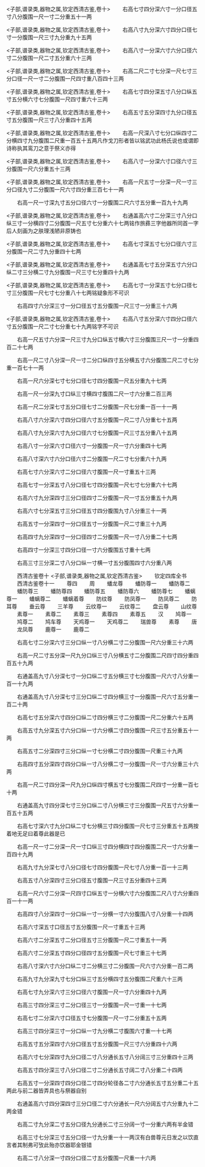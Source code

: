 <!-- { "loadSidebar": true } -->
<子部,谱录类,器物之属,钦定西清古鉴,卷十>
　　右高七寸四分深六寸一分口径五寸八分腹围一尺一寸二分重五十一两














<子部,谱录类,器物之属,钦定西清古鉴,卷十>
　　右高八寸九分深六寸四分口径七寸一分腹围一尺三寸九分重九十五两














<子部,谱录类,器物之属,钦定西清古鉴,卷十>
　　右高八寸一分深六寸六分口径六寸二分腹围一尺二寸五分重六十三两














<子部,谱录类,器物之属,钦定西清古鉴,卷十>
　　右高二尺二寸七分深一尺七寸三分口径一尺一寸二分腹围一尺四寸重八百四十三两














<子部,谱录类,器物之属,钦定西清古鉴,卷十>
　　右高七寸四分深五寸八分口纵五寸五分横六寸七分腹围一尺四寸重六十三两














<子部,谱录类,器物之属,钦定西清古鉴,卷十>
　　右高五寸五分深四寸九分口径五寸五分腹围一尺三寸八分重四十五两














<子部,谱录类,器物之属,钦定西清古鉴,卷十>
　　右高一尺深八寸七分口纵四寸二分横四寸九分腹围二尺重一百五十五两凡作戈刀形者皆以铭武功此杨氏说也或谓即诗称执其鸾刀之意于祭义亦得













<子部,谱录类,器物之属,钦定西清古鉴,卷十>
　　右高八寸一分深六寸口径六寸三分腹围一尺六分重五十三两














<子部,谱录类,器物之属,钦定西清古鉴,卷十>
　　右高一尺五寸一分深一尺一寸三分口径九寸二分腹围一尺六寸四分重三百七十一两






















　　右高一尺一寸深九寸五分口径六寸一分腹围二尺六寸五分重一百九十九两






<子部,谱录类,器物之属,钦定西清古鉴,卷十>
　　右通盖高六寸二分深三寸八分口纵三寸一分横四寸二分腹围一尺五寸七分重六十七两铭作旅彞三字他器所同首一字后人刻画为之肤理浅陋非原铸也












<子部,谱录类,器物之属,钦定西清古鉴,卷十>
　　右高七寸深五寸七分口径六寸三分腹围一尺二寸九分重四十七两














<子部,谱录类,器物之属,钦定西清古鉴,卷十>
　　右通盖高七寸五分深五寸六分口纵二寸三分横二寸九分腹围一尺三寸七分重四十九两














<子部,谱录类,器物之属,钦定西清古鉴,卷十>
　　右高七寸一分深五寸七分口径七寸三分腹围一尺七寸七分重八十七两铭疑象形不可识






















　　右高四寸六分深三寸一分口径五寸五分腹围一尺三寸一分重三十六两






<子部,谱录类,器物之属,钦定西清古鉴,卷十>
　　右高八寸五分深六寸四分口径六寸五分腹围一尺二寸七分重七十九两铭字不可识






















　　右高一尺五寸六分深一尺三寸九分口纵五寸横六寸三分腹围三尺一寸一分重四百二十七两














　　右高一尺二寸八分深一尺一寸二分口纵四寸五分横五寸六分腹围二尺二寸七分重一百七十一两














　　右高一尺六分深七寸七分口径七寸四分腹围一尺五分重九十七两














　　右高一尺一分深九寸口纵三寸横四寸腹围二尺一寸六分重二百三两














　　右高一尺二分深七寸五分口径七寸二分腹围一尺七分重一百一十一两














　　右高八寸六分深六寸四分口径六寸五分腹围一尺二寸八分重七十五两














　　右高八寸九分深六寸九分口径六寸七分腹围一尺三寸五分重八十五两














　　右高八寸一分深六寸口径六寸一分腹围一尺一寸六分重四十七两














　　右高八寸深六寸六分口径六寸二分腹围一尺二寸七分重六十九两














　　右高七寸六分深六寸二分口径六寸腹围一尺一寸重五十三两














　　右高七寸一分深五寸八分口径七寸四分腹围一尺七寸七分重六十七两














　　右高六寸九分深四寸三分口径四寸二分腹围一尺一寸五分重五十九两














　　右高六寸七分深五寸三分口径五寸四分腹围九寸八分重三十一两














　　右高五寸一分深四寸一分口径五寸一分腹围一尺二寸重三十九两














　　右高四寸九分深四寸一分口径四寸二分腹围一尺一寸八分重二十七两














　　右高四寸一分深三寸四分口径一寸六分腹围五寸重十七两














　　右高三寸三分深二寸八分口纵一寸横一寸五分腹围四寸六分重八两





　　西清古鉴卷十
<子部,谱录类,器物之属,钦定西清古鉴>
　　钦定四库全书
　　西清古鉴卷十一
　　尊四
　　周
　　蟠龙尊
　　蟠防尊一
　　蟠防尊二
　　蟠防尊三
　　蟠防尊四
　　蟠防尊五
　　蟠防尊六
　　蟠防尊七
　　蟠螭尊一
　　蟠螭尊二
　　蟠螭着尊
　　防纹尊
　　防凤尊一
　　防凤尊二
　　防耳尊
　　垂云尊
　　三羊尊
　　云纹尊一
　　云纹尊二
　　盘云尊
　　山纹尊
　　素尊一
　　素尊二
　　素尊三
　　素尊四
　　素尊五
　　汉
　　鸠尊一
　　鸠尊二
　　鸠车尊
　　天鸡尊一
　　天鸡尊二
　　瑞兽尊
　　素尊
　　唐
　　龙凤尊
　　鹿尊一
　　鹿尊二














　　右高七寸二分深六寸三分口纵一寸八分横二寸二分腹围一尺六分重三十六两














　　右高一尺二寸五分深一尺九分口纵三寸八分横五寸二分腹围二尺四寸四分重四百五十九两














　　右通盖高九寸八分深七寸一分口纵二寸五分横三寸七分腹围一尺六寸八分重一百一十九两














　　右通盖高九寸八分深七寸三分口纵二寸四分横三寸一分腹围一尺六寸五分重一百二十两














　　右高七寸五分深六寸四分口纵二寸四分横三寸二分腹围一尺二分重六十五两














　　右高五寸九分深五寸六分口纵一寸六分横二寸四分腹围一尺三寸五分重五十一两














　　右高五寸二分深四寸三分口纵一寸七分横二寸四分腹围一尺重三十九两














　　右高四寸五分深四寸四分口纵一寸八分横二寸一分腹围一尺一寸六分重三十六两














　　右高一尺二寸四分深一尺九分口纵四寸横五寸七分腹围二尺四寸一分重一百七十两














　　右通盖高九寸四分深七寸三分口纵二寸八分横三寸三分腹围一尺五寸六分重一百五十五两














　　右高七寸深六寸九分口纵二寸七分横三寸四分腹围一尺七寸三分重五十五两按着地无足曰着尊此器是已













　　右高一尺一寸二分深一尺一寸口纵三寸四分横四寸四分腹围二尺一寸六分重一百四十九两














　　右高九寸九分深七寸八分口径七寸四分腹围一尺七寸八分重一百一十三两














　　右高五寸八分深四寸三分口径五寸腹围一尺三寸五分重四十三两














　　右高一尺六寸二分深一尺四寸口纵五寸一分横六寸六分腹围二尺八寸六分重四百一十一两














　　右高四寸八分深四寸一分口纵一寸一分横一寸六分腹围八寸八分重一十四两














　　右高六寸深五寸口径五寸五分腹围一尺一寸重五十三两














　　右高六寸二分深五寸二分口径五寸三分腹围一尺二寸重五十一两














　　右高六寸二分深五寸四分口径四寸五分腹围一尺七寸重三十七两














　　右高八寸深六寸六分口纵二寸二分横三寸二分腹围一尺六寸六分重一百二两














　　右高九寸九分深九寸七分口纵三寸五分横四寸五分腹围二尺重六十三两














　　右高七寸九分深六寸三分口径六寸腹围一尺一寸六分重四十九两














　　右高三寸四分深三寸二分口径三寸一分腹围一尺一寸重一十七两














　　右高七寸二分深六寸口径五寸七分腹围一尺一寸二分重五十五两














　　右高三寸四分深三寸一分口纵一寸九分横二寸腹围六寸重一十七两














　　右高五寸五分深四寸六分口径五寸五分腹围一尺三寸六分重四十六两














　　右高六寸七分深四寸九分口径二寸八分通长五寸八分阔三寸三分重四十三两














　　右高五寸四分深三寸八分口径二寸二分通长五寸阔二寸八分重二十四两














　　右高五寸一分深四寸四分口径二寸四分轮径各二寸六分通长五寸五分重二十五两此与前二器皆弄具也与祭器自别













　　右通盖高六寸四分深四寸三分口径二寸六分通长一尺六分阔五寸六分重九十二两金错














　　右高二寸九分深二寸五分口径九分通长二寸三分阔一寸一分重六两有半金错














　　右高三寸七分深三寸五分口径一寸九分重一十一两汉有白兽尊元日发之以饮直言者其制弗可攷此殆亦饮器耶金银错













　　右高二寸八分深一寸四分口径二寸五分腹围一尺重一十六两














